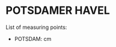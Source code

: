 # POTSDAMER HAVEL

List of measuring points:

* POTSDAM: <Value topic="rivers/pegel-online/PHv/POTSDAM/measurementValue"/> cm
